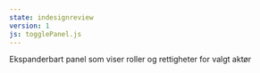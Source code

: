 ```yaml
---
state: indesignreview
version: 1
js: togglePanel.js
---
```


Ekspanderbart panel som viser roller og rettigheter for valgt aktør